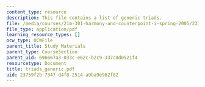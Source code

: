 ```yaml
---
content_type: resource
description: This file contains a list of generic triads.
file: /media/courses/21m-301-harmony-and-counterpoint-i-spring-2005/23759f2b7347d4f82514a9ba9e962f82_triads_generic.pdf
file_type: application/pdf
learning_resource_types: []
ocw_type: OCWFile
parent_title: Study Materials
parent_type: CourseSection
parent_uid: 696667a3-033c-e62c-b2c9-337c8d0521f4
resourcetype: Document
title: triads_generic.pdf
uid: 23759f2b-7347-d4f8-2514-a9ba9e962f82
---
```

